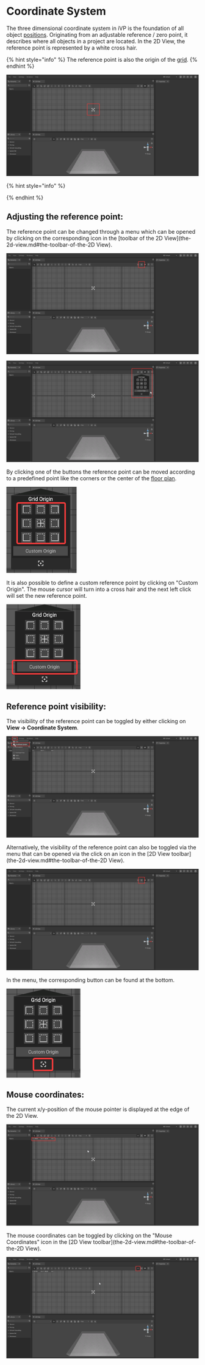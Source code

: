 # Coordinate System

The three dimensional coordinate system in iVP is the foundation of all object [positions](../machines/move-objects.md). Originating from an adjustable reference / zero point, it describes where all objects in a project are located. In the 2D View, the reference point is represented by a white cross hair.

{% hint style="info" %}
The reference point is also the origin of the [grid](the-grid.md).
{% endhint %}

![](<../../../.gitbook/assets/iVP_Planning_UserInterface_CoordinateSystem1.png>)

{% hint style="info" %}

{% endhint %}

## Adjusting the reference point:

The reference point can be changed through a menu which can be opened by clicking on the corresponding icon in the [toolbar of the 2D View](the-2d-view.md#the-toolbar-of-the-2D View).

![](../../../.gitbook/assets/iVP_Planning_UserInterface_CoordinateSystem2.png)

![](../../../.gitbook/assets/iVP_Planning_UserInterface_CoordinateSystem21.png)


By clicking one of the buttons the reference point can be moved according to a predefined point like the corners or the center of the [floor plan](the-floor-plan.md).

![](../../../.gitbook/assets/iVP_Planning_UserInterface_CoordinateSystem3.png)

It is also possible to define a custom reference point by clicking on "Custom Origin". The mouse cursor will turn into a cross hair and the next left click will set the new reference point.

![](../../../.gitbook/assets/iVP_Planning_UserInterface_CoordinateSystem4.png)

## Reference point visibility:

The visibility of the reference point can be toggled by either clicking on **View -> Coordinate System**.&#x20;

![](../../../.gitbook/assets/iVP_Planning_UserInterface_CoordinateSystem5.png)

Alternatively, the visibility of the reference point can also be toggled via the menu that can be opened via the click on an icon in the [2D View toolbar](the-2d-view.md#the-toolbar-of-the-2D View).

![](../../../.gitbook/assets/iVP_Planning_UserInterface_CoordinateSystem6.png)

In the menu, the corresponding button can be found at the bottom.

![](../../../.gitbook/assets/iVP_Planning_UserInterface_CoordinateSystem7.png)

## Mouse coordinates:

The current x/y-position of the mouse pointer is displayed at the edge of the 2D View.

![](../../../.gitbook/assets/iVP_Planning_UserInterface_CoordinateSystem8.png)

The mouse coordinates can be toggled by clicking on the "Mouse Coordinates" icon in the [2D View toolbar](the-2d-view.md#the-toolbar-of-the-2D View).

![](../../../.gitbook/assets/iVP_Planning_UserInterface_CoordinateSystem9.png)